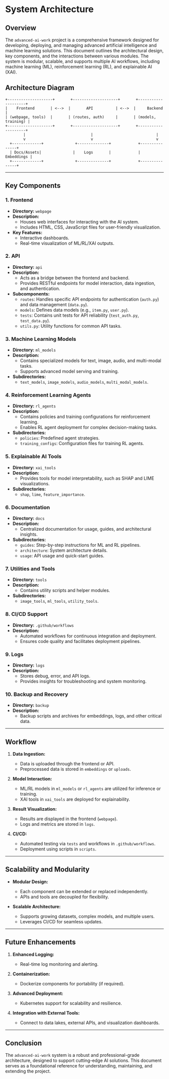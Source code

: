 # System Architecture

## Overview
The `advanced-ai-work` project is a comprehensive framework designed for developing, deploying, and managing advanced artificial intelligence and machine learning solutions. This document outlines the architectural design, key components, and the interactions between various modules. The system is modular, scalable, and supports multiple AI workflows, including machine learning (ML), reinforcement learning (RL), and explainable AI (XAI).

## Architecture Diagram

```
+--------------------+       +--------------------+       +--------------------+
|    Frontend       | <-->  |       API          | <-->  |     Backend        |
| (webpage, tools)  |       | (routes, auth)     |       | (models, training) |
+--------------------+       +--------------------+       +--------------------+
        |                             |                            |
        v                             v                            v
  +-------------+              +--------------+            +---------------+
  | Docs/Assets|              |    Logs       |            |    Embeddings |
  +-------------+              +--------------+            +---------------+
```

---

## Key Components

### 1. **Frontend**
   - **Directory:** `webpage`
   - **Description:**
     - Houses web interfaces for interacting with the AI system.
     - Includes HTML, CSS, JavaScript files for user-friendly visualization.
   - **Key Features:**
     - Interactive dashboards.
     - Real-time visualization of ML/RL/XAI outputs.

### 2. **API**
   - **Directory:** `api`
   - **Description:**
     - Acts as a bridge between the frontend and backend.
     - Provides RESTful endpoints for model interaction, data ingestion, and authentication.
   - **Subcomponents:**
     - `routes`: Handles specific API endpoints for authentication (`auth.py`) and data management (`data.py`).
     - `models`: Defines data models (e.g., `item.py`, `user.py`).
     - `tests`: Contains unit tests for API reliability (`test_auth.py`, `test_data.py`).
     - `utils.py`: Utility functions for common API tasks.

### 3. **Machine Learning Models**
   - **Directory:** `ml_models`
   - **Description:**
     - Contains specialized models for text, image, audio, and multi-modal tasks.
     - Supports advanced model serving and training.
   - **Subdirectories:**
     - `text_models`, `image_models`, `audio_models`, `multi_modal_models`.

### 4. **Reinforcement Learning Agents**
   - **Directory:** `rl_agents`
   - **Description:**
     - Contains policies and training configurations for reinforcement learning.
     - Enables RL agent deployment for complex decision-making tasks.
   - **Subdirectories:**
     - `policies`: Predefined agent strategies.
     - `training_configs`: Configuration files for training RL agents.

### 5. **Explainable AI Tools**
   - **Directory:** `xai_tools`
   - **Description:**
     - Provides tools for model interpretability, such as SHAP and LIME visualizations.
   - **Subdirectories:**
     - `shap`, `lime`, `feature_importance`.

### 6. **Documentation**
   - **Directory:** `docs`
   - **Description:**
     - Centralized documentation for usage, guides, and architectural insights.
   - **Subdirectories:**
     - `guides`: Step-by-step instructions for ML and RL pipelines.
     - `architecture`: System architecture details.
     - `usage`: API usage and quick-start guides.

### 7. **Utilities and Tools**
   - **Directory:** `tools`
   - **Description:**
     - Contains utility scripts and helper modules.
   - **Subdirectories:**
     - `image_tools`, `ml_tools`, `utility_tools`.

### 8. **CI/CD Support**
   - **Directory:** `.github/workflows`
   - **Description:**
     - Automated workflows for continuous integration and deployment.
     - Ensures code quality and facilitates deployment pipelines.

### 9. **Logs**
   - **Directory:** `logs`
   - **Description:**
     - Stores debug, error, and API logs.
     - Provides insights for troubleshooting and system monitoring.

### 10. **Backup and Recovery**
   - **Directory:** `backup`
   - **Description:**
     - Backup scripts and archives for embeddings, logs, and other critical data.

---

## Workflow

1. **Data Ingestion:**
   - Data is uploaded through the frontend or API.
   - Preprocessed data is stored in `embeddings` or `uploads`.

2. **Model Interaction:**
   - ML/RL models in `ml_models` or `rl_agents` are utilized for inference or training.
   - XAI tools in `xai_tools` are deployed for explainability.

3. **Result Visualization:**
   - Results are displayed in the frontend (`webpage`).
   - Logs and metrics are stored in `logs`.

4. **CI/CD:**
   - Automated testing via `tests` and workflows in `.github/workflows`.
   - Deployment using scripts in `scripts`.

---

## Scalability and Modularity

- **Modular Design:**
  - Each component can be extended or replaced independently.
  - APIs and tools are decoupled for flexibility.

- **Scalable Architecture:**
  - Supports growing datasets, complex models, and multiple users.
  - Leverages CI/CD for seamless updates.

---

## Future Enhancements

1. **Enhanced Logging:**
   - Real-time log monitoring and alerting.

2. **Containerization:**
   - Dockerize components for portability (if required).

3. **Advanced Deployment:**
   - Kubernetes support for scalability and resilience.

4. **Integration with External Tools:**
   - Connect to data lakes, external APIs, and visualization dashboards.

---

## Conclusion
The `advanced-ai-work` system is a robust and professional-grade architecture, designed to support cutting-edge AI solutions. This document serves as a foundational reference for understanding, maintaining, and extending the project.
